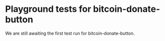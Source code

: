 # Playground tests for bitcoin-donate-button
We are still awaiting the first test run for bitcoin-donate-button.
